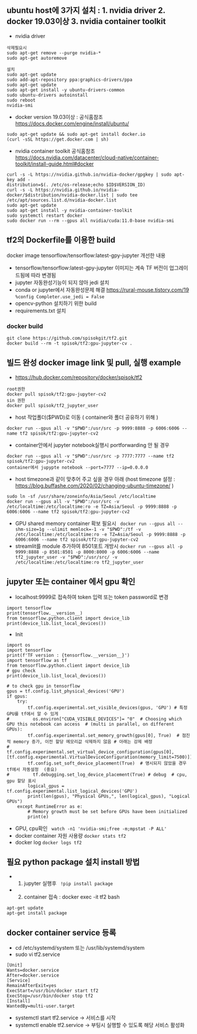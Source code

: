 ## ubuntu host에 3가지 설치 : 1. nvidia driver   2. docker 19.03이상   3. nvidia container toolkit 
* nvidia driver
```
삭제필요시
sudo apt-get remove --purge nvidia-*
sudo apt-get autoremove

설치
sudo apt-get update
sudo add-apt-repository ppa:graphics-drivers/ppa
sudo apt-get update
sudo apt-get install -y ubuntu-drivers-common
sudo ubuntu-drivers autoinstall
sudo reboot
nvidia-smi
```
* docker version 19.03이상 : 공식홈참조 https://docs.docker.com/engine/install/ubuntu/
```
sudo apt-get update && sudo apt-get install docker.io
(curl -sSL https://get.docker.com | sh)
```
* nvidia container toolkit 공식홈참조 https://docs.nvidia.com/datacenter/cloud-native/container-toolkit/install-guide.html#docker
```
curl -s -L https://nvidia.github.io/nvidia-docker/gpgkey | sudo apt-key add - 
distribution=$(. /etc/os-release;echo $ID$VERSION_ID)
curl -s -L https://nvidia.github.io/nvidia-docker/$distribution/nvidia-docker.list | sudo tee /etc/apt/sources.list.d/nvidia-docker.list
sudo apt-get update
sudo apt-get install -y nvidia-container-toolkit 
sudo systemctl restart docker
sudo docker run --rm --gpus all nvidia/cuda:11.0-base nvidia-smi
```
## tf2의 Dockerfile를 이용한 build
docker image tensorflow/tensorflow:latest-gpy-jupyter 개선한 내용
* tensorflow/tensorflow:latest-gpy-jupyter 이미지는 계속 TF 버전이 업그레이드됨에 따라 변경됨
* jupyter 자동완성기능이 되지 않아 jedi 설치 
* conda or jupyter에서 자동완성문제 해결  https://rural-mouse.tistory.com/19  ```%config Completer.use_jedi = False```
* opencv-python 설치하기 위한 build
* requirements.txt 설치
### docker build 
```
git clone https://github.com/spisokgit/tf2.git
docker build --rm -t spisok/tf2:gpu-jupyter-cv .
```
## 빌드 완성 docker image link 및 pull, 실행 example
* https://hub.docker.com/repository/docker/spisok/tf2
```
root권한
docker pull spisok/tf2:gpu-jupyter-cv2
sin 권한
docker pull spisok/tf2_jupyter_user
```
* host 작업폴더($PWD)로 이동 ( container와 폴더 공유하기 위해 )
```
docker run --gpus all -v "$PWD":/usr/src -p 9999:8888 -p 6006:6006 --name tf2 spisok/tf2:gpu-jupyter-cv2
```
* container안에서 jupyter notebook실행시 portforwarding 안 될 경우
 ```
 docker run --gpus all -v "$PWD":/usr/src -p 7777:7777 --name tf2 spisok/tf2:gpu-jupyter-cv2
 container에서 jupypte notebook --port=7777 --ip=0.0.0.0
 ```
* host timezone과 같이 맞추어 주고 싶을 경우 아래  (host timezone 설정 : https://blog.buffashe.com/2020/02/changing-ubuntu-timezone/ )
```
sudo ln -sf /usr/share/zoneinfo/Asia/Seoul /etc/localtime
docker run --gpus all -v "$PWD":/usr/src -v /etc/localtime:/etc/localtime:ro -e TZ=Asia/Seoul -p 9999:8888 -p 6006:6006 --name tf2 spisok/tf2:gpu-jupyter-cv2
``` 
* GPU shared memory container 확보 필요시
``` docker run --gpus all --shm-size=1g --ulimit memlock=-1 -v "$PWD":/tf -v /etc/localtime:/etc/localtime:ro -e TZ=Asia/Seoul -p 9999:8888 -p 6006:6006 --name tf2 spisok/tf2:gpu-jupyter-cv2```
* streamlit를 module 추가하여 8501포트 개방시
 ``` docker run --gpus all -p 9999:8888 -p 8501:8501 -p 8000:8000 -p 6006:6006 --name tf2_jupyter_user -v "$PWD":/usr/src/ -v /etc/localtime:/etc/localtime:ro tf2_jupyter_user ```

## jupyter 또는 container 에서 gpu 확인
* localhost:9999로 접속하여 token 입력 또는 token password로 변경
```
import tensorflow
print(tensorflow.__version__)
from tensorflow.python.client import device_lib
print(device_lib.list_local_devices())
```
* Init 
```
import os
import tensorflow
print(f'TF version : {tensorflow.__version__}')
import tensorflow as tf
from tensorflow.python.client import device_lib
# gpu check
print(device_lib.list_local_devices())

# to check gpu in tensorflow
gpus = tf.config.list_physical_devices('GPU') 
if gpus:    
    try:
        tf.config.experimental.set_visible_devices(gpus, 'GPU') # 특정 GPU를 tf에서 알 수 있게
#         os.environ["CUDA_VISIBLE_DEVICES"]= "0"  # Choosing which GPU this notebook can access  # (multi in parallel, on different GPUs):
        tf.config.experimental.set_memory_growth(gpus[0], True)  # 점진적 memory 증가, 이전 할당 메모리값 삭제하지 않음 # 아래는 강제 배정
#         tf.config.experimental.set_virtual_device_configuration(gpus[0],[tf.config.experimental.VirtualDeviceConfiguration(memory_limit=7500)])
        tf.config.set_soft_device_placement(True)  # 명시되지 않았을 경우 tf에서 자동설정  (중요)
#         tf.debugging.set_log_device_placement(True) # debug  # cpu, gpu 할당 표시
        logical_gpus = tf.config.experimental.list_logical_devices('GPU')
        print(len(gpus), "Physical GPUs,", len(logical_gpus), "Logical GPUs")
    except RuntimeError as e:
        # Memory growth must be set before GPUs have been initialized
        print(e)
```
* GPU, cpu확인
``` watch -n1 'nvidia-smi;free -m;mpstat -P ALL'```
* docker container 자원 사용량
```docker stats tf2```
* docker log
```docker logs tf2```
## 필요 python package 설치 install 방법
* 1. jupyter 실행후 
``` !pip install package```
* 2. container 접속 : docker exec -it tf2 bash
``` 
apt-get update
apt-get install package
 ```
## docker container service 등록 
* cd /etc/systemd/system 또는 /usr/lib/systemd/system
* sudo vi tf2.service
```
[Unit]
Wants=docker.service
After=docker.service
[Service]
RemainAfterExit=yes
ExecStart=/usr/bin/docker start tf2
ExecStop=/usr/bin/docker stop tf2
[Install]
WantedBy=multi-user.target
```
* systemctl start tf2.service → 서비스를 시작
* systemctl enable tf2.service → 부팅시 실행할 수 있도록 해당 서비스 활성화
